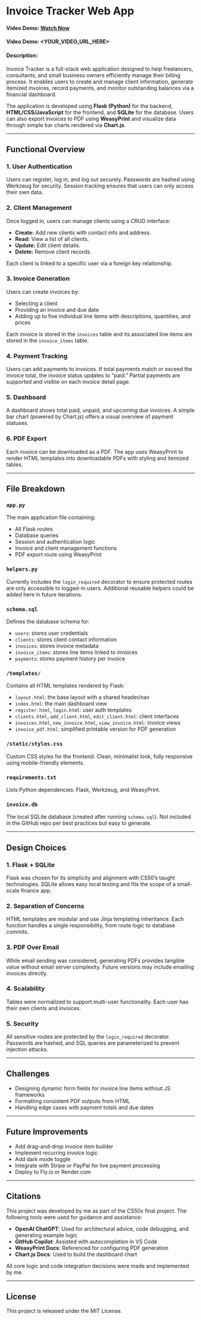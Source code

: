 # Invoice Tracker Web App
#### Video Demo: [Watch Now](https://youtu.be/hXe5LJzw9hg)
#### Video Demo: <YOUR_VIDEO_URL_HERE>
#### Description:

Invoice Tracker is a full-stack web application designed to help freelancers, consultants, and small business owners efficiently manage their billing process. It enables users to create and manage client information, generate itemized invoices, record payments, and monitor outstanding balances via a financial dashboard.

The application is developed using **Flask (Python)** for the backend, **HTML/CSS/JavaScript** for the frontend, and **SQLite** for the database. Users can also export invoices to PDF using **WeasyPrint** and visualize data through simple bar charts rendered via **Chart.js**.

---

## Functional Overview

### 1. **User Authentication**
Users can register, log in, and log out securely. Passwords are hashed using Werkzeug for security. Session tracking ensures that users can only access their own data.

### 2. **Client Management**
Once logged in, users can manage clients using a CRUD interface:
- **Create:** Add new clients with contact info and address.
- **Read:** View a list of all clients.
- **Update:** Edit client details.
- **Delete:** Remove client records.

Each client is linked to a specific user via a foreign key relationship.

### 3. **Invoice Generation**
Users can create invoices by:
- Selecting a client
- Providing an invoice and due date
- Adding up to five individual line items with descriptions, quantities, and prices

Each invoice is stored in the `invoices` table and its associated line items are stored in the `invoice_items` table.

### 4. **Payment Tracking**
Users can add payments to invoices. If total payments match or exceed the invoice total, the invoice status updates to “paid.” Partial payments are supported and visible on each invoice detail page.

### 5. **Dashboard**
A dashboard shows total paid, unpaid, and upcoming due invoices. A simple bar chart (powered by Chart.js) offers a visual overview of payment statuses.

### 6. **PDF Export**
Each invoice can be downloaded as a PDF. The app uses WeasyPrint to render HTML templates into downloadable PDFs with styling and itemized tables.

---

## File Breakdown

### `app.py`
The main application file containing:
- All Flask routes
- Database queries
- Session and authentication logic
- Invoice and client management functions
- PDF export route using WeasyPrint

### `helpers.py`
Currently includes the `login_required` decorator to ensure protected routes are only accessible to logged-in users. Additional reusable helpers could be added here in future iterations.

### `schema.sql`
Defines the database schema for:
- `users`: stores user credentials
- `clients`: stores client contact information
- `invoices`: stores invoice metadata
- `invoice_items`: stores line items linked to invoices
- `payments`: stores payment history per invoice

### `/templates/`
Contains all HTML templates rendered by Flask:
- `layout.html`: the base layout with a shared header/nav
- `index.html`: the main dashboard view
- `register.html`, `login.html`: user auth templates
- `clients.html`, `add_client.html`, `edit_client.html`: client interfaces
- `invoices.html`, `new_invoice.html`, `view_invoice.html`: invoice views
- `invoice_pdf.html`: simplified printable version for PDF generation

### `/static/styles.css`
Custom CSS styles for the frontend. Clean, minimalist look, fully responsive using mobile-friendly elements.

### `requirements.txt`
Lists Python dependencies: Flask, Werkzeug, and WeasyPrint.

### `invoice.db`
The local SQLite database (created after running `schema.sql`). Not included in the GitHub repo per best practices but easy to generate.

---

## Design Choices

### 1. **Flask + SQLite**
Flask was chosen for its simplicity and alignment with CS50’s taught technologies. SQLite allows easy local testing and fits the scope of a small-scale finance app.

### 2. **Separation of Concerns**
HTML templates are modular and use Jinja templating inheritance. Each function handles a single responsibility, from route logic to database commits.

### 3. **PDF Over Email**
While email sending was considered, generating PDFs provides tangible value without email server complexity. Future versions may include emailing invoices directly.

### 4. **Scalability**
Tables were normalized to support multi-user functionality. Each user has their own clients and invoices.

### 5. **Security**
All sensitive routes are protected by the `login_required` decorator. Passwords are hashed, and SQL queries are parameterized to prevent injection attacks.

---

## Challenges

- Designing dynamic form fields for invoice line items without JS frameworks
- Formatting consistent PDF outputs from HTML
- Handling edge cases with payment totals and due dates

---

## Future Improvements

- Add drag-and-drop invoice item builder
- Implement recurring invoice logic
- Add dark mode toggle
- Integrate with Stripe or PayPal for live payment processing
- Deploy to Fly.io or Render.com

---

## Citations

This project was developed by me as part of the CS50x final project. The following tools were used for guidance and assistance:

- **OpenAI ChatGPT**: Used for architectural advice, code debugging, and generating example logic
- **GitHub Copilot**: Assisted with autocompletion in VS Code
- **WeasyPrint Docs**: Referenced for configuring PDF generation
- **Chart.js Docs**: Used to build the dashboard chart

All core logic and code integration decisions were made and implemented by me.

---

## License

This project is released under the MIT License.
